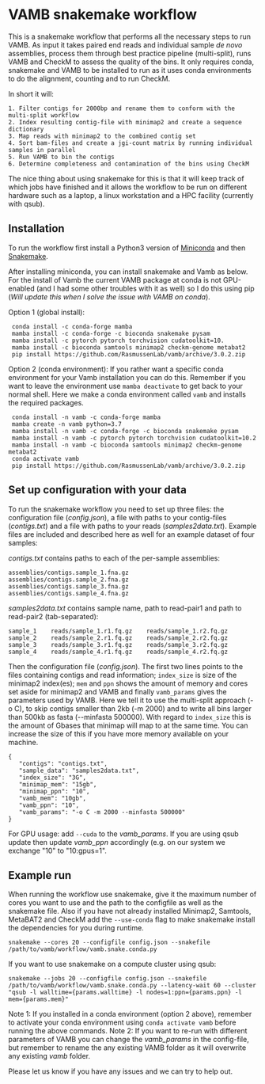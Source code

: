 # VAMB snakemake workflow

This is a snakemake workflow that performs all the necessary steps to run VAMB. As input it takes paired end reads and individual sample _de novo_ assemblies, process them through best practice pipeline (multi-split), runs VAMB and CheckM to assess the quality of the bins. It only requires conda, snakemake and VAMB to be installed to run as it uses conda environments to do the alignment, counting and to run CheckM.  

In short it will:

```
1. Filter contigs for 2000bp and rename them to conform with the multi-split workflow
2. Index resulting contig-file with minimap2 and create a sequence dictionary
3. Map reads with minimap2 to the combined contig set
4. Sort bam-files and create a jgi-count matrix by running individual samples in parallel 
5. Run VAMB to bin the contigs
6. Determine completeness and contamination of the bins using CheckM
```

The nice thing about using snakemake for this is that it will keep track of which jobs have finished and it allows the workflow to be run on different hardware such as a laptop, a linux workstation and a HPC facility (currently with qsub).

## Installation 
To run the workflow first install a Python3 version of [Miniconda](https://docs.conda.io/en/latest/miniconda.html) and then [Snakemake](https://snakemake.readthedocs.io/en/stable/getting_started/installation.html).

After installing miniconda, you can install snakemake and Vamb as below. For the install of Vamb the current VAMB package at conda is not GPU-enabled (and I had some other troubles with it as well) so I do this using pip (_Will update this when I solve the issue with VAMB on conda_).

Option 1 (global install):
```
 conda install -c conda-forge mamba
 mamba install -c conda-forge -c bioconda snakemake pysam 
 mamba install -c pytorch pytorch torchvision cudatoolkit=10.
 mamba install -c bioconda samtools minimap2 checkm-genome metabat2
 pip install https://github.com/RasmussenLab/vamb/archive/3.0.2.zip
```

Option 2 (conda environment): If you rather want a specific conda environment for your Vamb installation you can do this. Remember if you want to leave the environment use `mamba deactivate` to get back to your normal shell. Here we make a conda environment called `vamb` and installs the required packages.

```
 conda install -n vamb -c conda-forge mamba
 mamba create -n vamb python=3.7
 mamba install -n vamb -c conda-forge -c bioconda snakemake pysam
 mamba install -n vamb -c pytorch pytorch torchvision cudatoolkit=10.2
 mamba install -n vamb -c bioconda samtools minimap2 checkm-genome metabat2
 conda activate vamb
 pip install https://github.com/RasmussenLab/vamb/archive/3.0.2.zip
```

## Set up configuration with your data

To run the snakemake workflow you need to set up three files: the configuration file (_config.json_), a file with paths to your contig-files (_contigs.txt_) and a file with paths to your reads (_samples2data.txt_). Example files are included and described here as well for an example dataset of four samples: 

_contigs.txt_ contains paths to each of the per-sample assemblies:
```
assemblies/contigs.sample_1.fna.gz
assemblies/contigs.sample_2.fna.gz
assemblies/contigs.sample_3.fna.gz
assemblies/contigs.sample_4.fna.gz
```

_samples2data.txt_ contains sample name, path to read-pair1 and path to read-pair2 (tab-separated):
```
sample_1    reads/sample_1.r1.fq.gz    reads/sample_1.r2.fq.gz
sample_2    reads/sample_2.r1.fq.gz    reads/sample_2.r2.fq.gz
sample_3    reads/sample_3.r1.fq.gz    reads/sample_3.r2.fq.gz
sample_4    reads/sample_4.r1.fq.gz    reads/sample_4.r2.fq.gz

```

Then the configuration file (_config.json_). The first two lines points to the files containing contigs and read information; `index_size` is size of the minimap2 index(es); `mem` and `ppn` shows the amount of memory and cores set aside for minimap2 and VAMB and finally `vamb_params` gives the parameters used by VAMB. Here we tell it to use the multi-split approach (-o C), to skip contigs smaller than 2kb (-m 2000) and to write all bins larger than 500kb as fasta (--minfasta 500000). With regard to `index_size`  this is the amount of Gbases that minimap will map to at the same time. You can increase the size of this if you have more memory available on your machine. 

```
{
   "contigs": "contigs.txt",
   "sample_data": "samples2data.txt",
   "index_size": "3G",
   "minimap_mem": "15gb",
   "minimap_ppn": "10",
   "vamb_mem": "10gb",
   "vamb_ppn": "10",
   "vamb_params": "-o C -m 2000 --minfasta 500000"
}
```

For GPU usage: add `--cuda` to the _vamb_params_. If you are using qsub update then update _vamb_ppn_ accordingly (e.g. on our system we exchange "10" to "10:gpus=1".


## Example run

When running the workflow use snakemake, give it the maximum number of cores you want to use and the path to the configfile as well as the snakemake file. Also if you have not already installed Minimap2, Samtools, MetaBAT2 and CheckM add the `--use-conda` flag to make snakemake install the dependencies for you during runtime. 

```
snakemake --cores 20 --configfile config.json --snakefile /path/to/vamb/workflow/vamb.snake.conda.py
```

If you want to use snakemake on a compute cluster using qsub:

```
snakemake --jobs 20 --configfile config.json --snakefile /path/to/vamb/workflow/vamb.snake.conda.py --latency-wait 60 --cluster "qsub -l walltime={params.walltime} -l nodes=1:ppn={params.ppn} -l mem={params.mem}" 
```

Note 1: If you installed in a conda environment (option 2 above), remember to activate your conda environment using `conda activate vamb` before running the above commands.
Note 2: If you want to re-run with different parameters of VAMB you can change the _vamb_params_ in the config-file, but remember to rename the any existing VAMB folder as it will  overwrite any existing _vamb_ folder.

Please let us know if you have any issues and we can try to help out.

